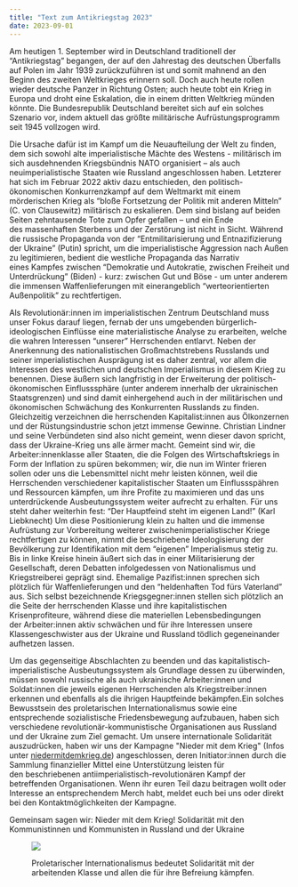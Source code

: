 ```yaml
---
title: "Text zum Antikriegstag 2023"
date: 2023-09-01
---
```


Am heutigen 1. September wird in Deutschland traditionell der “Antikriegstag” begangen, der auf den Jahrestag des deutschen Überfalls auf Polen im Jahr 1939 zurückzuführen ist und somit mahnend an den Beginn des zweiten Weltkrieges erinnern soll. Doch auch heute rollen wieder deutsche Panzer in Richtung Osten; auch heute tobt ein Krieg in Europa und droht eine Eskalation, die in einem dritten Weltkrieg münden könnte. Die Bundesrepublik Deutschland bereitet sich auf ein solches Szenario vor, indem aktuell das größte militärische Aufrüstungsprogramm seit 1945 vollzogen wird. 

Die Ursache dafür ist im Kampf um die Neuaufteilung der Welt zu finden, dem sich sowohl alte imperialistische Mächte des Westens - militärisch im sich ausdehnenden Kriegsbündnis NATO organisiert – als auch neuimperialistische Staaten wie Russland angeschlossen haben. Letzterer hat sich im Februar 2022 aktiv dazu entschieden, den politisch-ökonomischen Konkurrenzkampf auf dem Weltmarkt mit einem mörderischen Krieg als “bloße Fortsetzung der Politik mit anderen Mitteln” (C. von Clausewitz) militärisch zu eskalieren. Dem sind bislang auf beiden Seiten zehntausende Tote zum Opfer gefallen – und ein Ende des massenhaften Sterbens und der Zerstörung ist nicht in Sicht. Während die russische Propaganda von der “Entmilitarisierung und Entnazifizierung der Ukraine” (Putin) spricht, um die imperialistische Aggression nach Außen zu legitimieren, bedient die westliche Propaganda das Narrativ eines Kampfes zwischen “Demokratie und Autokratie, zwischen Freiheit und Unterdrückung” (Biden) - kurz: zwischen Gut und Böse - um unter anderem die immensen Waffenlieferungen mit einerangeblich “werteorientierten Außenpolitik” zu rechtfertigen.

Als Revolutionär:innen im imperialistischen Zentrum Deutschland muss unser Fokus darauf liegen, fernab der uns umgebenden bürgerlich-ideologischen Einflüsse eine materialistische Analyse zu erarbeiten, welche die wahren Interessen “unserer” Herrschenden entlarvt. Neben der Anerkennung des nationalistischen Großmachtstrebens Russlands und seiner imperialistischen Ausprägung ist es daher zentral, vor allem die Interessen des westlichen und deutschen Imperialismus in diesem Krieg zu benennen. Diese äußern sich langfristig in der Erweiterung der politisch-ökonomischen Einflusssphäre (unter anderem innerhalb der ukrainischen Staatsgrenzen) und sind damit einhergehend auch in der militärischen und ökonomischen Schwächung des Konkurrenten Russlands zu finden. Gleichzeitig verzeichnen die herrschenden Kapitalist:innen aus Ölkonzernen und der Rüstungsindustrie schon jetzt immense Gewinne. Christian Lindner und seine Verbündeten sind also nicht gemeint, wenn dieser davon spricht, dass der Ukraine-Krieg uns alle ärmer macht. Gemeint sind wir, die Arbeiter:innenklasse aller Staaten, die die Folgen des Wirtschaftskriegs in Form der Inflation zu spüren bekommen; wir, die nun im Winter frieren sollen oder uns die Lebensmittel nicht mehr leisten können, weil die Herrschenden verschiedener kapitalistischer Staaten um Einflussspähren und Ressourcen kämpfen, um ihre Profite zu maximieren und das uns unterdrückende Ausbeutungssystem weiter aufrecht zu erhalten. Für uns steht daher weiterhin fest: “Der Hauptfeind steht im eigenen Land!” (Karl Liebknecht) Um diese Positionierung klein zu halten und die immense Aufrüstung zur Vorbereitung weiterer zwischenimperialistischer Kriege rechtfertigen zu können, nimmt die beschriebene Ideologisierung der Bevölkerung zur Identifikation mit dem “eigenen” Imperialismus stetig zu. Bis in linke Kreise hinein äußert sich das in einer Militarisierung der Gesellschaft, deren Debatten infolgedessen von Nationalismus und Kriegstreiberei geprägt sind. Ehemalige Pazifist:innen sprechen sich plötzlich für Waffenlieferungen und den “heldenhaften Tod fürs Vaterland” aus. Sich selbst bezeichnende Kriegsgegner:innen stellen sich plötzlich an die Seite der herrschenden Klasse und ihre kapitalistischen Krisenprofiteure, während diese die materiellen Lebensbedingungen der Arbeiter:innen aktiv schwächen und für ihre Interessen unsere Klassengeschwister aus der Ukraine und Russland tödlich gegeneinander aufhetzen lassen. 

Um das gegenseitige Abschlachten zu beenden und das kapitalistisch-imperialistische Ausbeutungssystem als Grundlage dessen zu überwinden, müssen sowohl russische als auch ukrainische Arbeiter:innen und Soldat:innen die jeweils eigenen Herrschenden als Kriegstreiber:innen erkennen und ebenfalls als die ihrigen Hauptfeinde bekämpfen.Ein solches Bewusstsein des proletarischen Internationalismus sowie eine entsprechende sozialistische Friedensbewegung aufzubauen, haben sich verschiedene revolutionär-kommunistische Organisationen aus Russland und der Ukraine zum Ziel gemacht. Um unsere internationale Solidarität auszudrücken, haben wir uns der Kampagne "Nieder mit dem Krieg" (Infos unter [niedermitdemkrieg.de](https://niedermitdemkrieg.de/)) angeschlossen, deren Initiator:innen durch die Sammlung finanzieller Mittel eine Unterstützung leisten für den beschriebenen antiimperialistisch-revolutionären Kampf der betreffenden Organisationen. Wenn ihr euren Teil dazu beitragen wollt oder Interesse an entsprechendem Merch habt, meldet euch bei uns oder direkt bei den Kontaktmöglichkeiten der Kampagne. 

Gemeinsam sagen wir: Nieder mit dem Krieg! Solidarität mit den Kommunistinnen und Kommunisten in Russland und der Ukraine

<figure>

![](assets/img/old-posts/Logo_Kampagne-1024x684.png)

<figcaption>

Proletarischer Internationalismus bedeutet Solidarität mit der arbeitenden Klasse und allen die für ihre Befreiung kämpfen.

</figcaption>

</figure>
